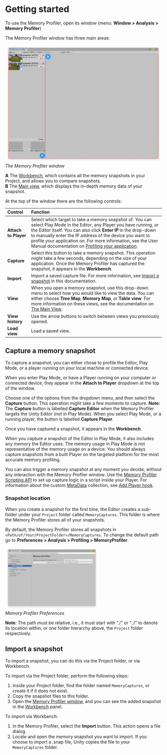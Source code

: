 # Getting started

To use the Memory Profiler, open its window (menu: __Window &gt; Analysis &gt; Memory Profiler__)

The Memory Profiler window has three main areas:

![Memory Profiler window breakdown](images/memory-profiler-windoW.png)<br/>*The Memory Profiler window*

**A** The [Workbench](workbench.md), which contains all the memory snapshots in your Project, and allows you to compare snapshots.<br/>
**B** The [Main view](main-view.md), which displays the in-depth memory data of your snapshot. 

At the top of the window there are the following controls:

|**Control**|**Function**|
|:---|:---|
|**Attach to Player**| Select which target to take a memory snapshot of. You can select Play Mode in the Editor, any Player you have running, or the Editor itself. You can also click **Enter IP** in the drop-down to manually enter the IP address of the device you want to profile your application on. For more information, see the User Manual documentation on [Profiling your application](https://docs.unity3d.com/Documentation/Manual/profiler-profiling-applications.html).|
|**Capture**| Select this button to take a memory snapshot. This operation might take a few seconds, depending on the size of your application. Once the Memory Profiler has captured the snapshot, it appears in the **Workbench**.|
|**Import**| Import a saved capture file. For more information, see [Import a snapshot](#import-a-snapshot) in this documentation.|
|**View**| When you open a memory snapshot, use this drop-down menu to select how you would like to view the data. You can either choose **Tree Map**, **Memory Map**, or **Table view**. For more information on these views, see the documentation on [The Main View](main-view).|
|**View history**| Use the arrow buttons to switch between views you previously opened.|
|**Load view**| Load a saved view.|

## Capture a memory snapshot

To capture a snapshot, you can either chose to profile the Editor, Play Mode, or a player running on your local machine or connected device.

When you enter Play Mode, or have a Player running on your computer or connected device, they appear in the __Attach to Player__ dropdown at the top of the window.

Choose one of the options from the dropdown menu, and then select the __Capture__ button. This operation might take a few moments to capture. **Note:** The __Capture__ button is labelled __Capture Editor__ when the Memory Profiler targets the Unity Editor (not in Play Mode). When you select Play Mode, or a running player, the button is labelled __Capture Player__.

Once you have captured a snapshot, it appears in the __Workbench__. 

When you capture a snapshot of the Editor in Play Mode, it also includes any memory the Editor uses. The memory usage in Play Mode is not representative of the memory usage on a device. You should always capture snapshots from a built Player on the targeted platform for the most accurate memory profiling.

You can also trigger a memory snapshot at any moment you decide, without any interaction with the Memory Profiler window. Use the [Memory Profiler Scripting API](https://docs.unity3d.com/ScriptReference/Profiling.Memory.Experimental.MemoryProfiler.TakeSnapshot.html) to set up capture logic in a script inside your Player. For information about the custom [MetaData](https://docs.unity3d.com/ScriptReference/Profiling.Memory.Experimental.MetaData.html) collection, see [Add Player hook](tips-and-troubleshooting.md#add-player-hook).

### Snapshot location
When you create a snapshot for the first time, the Editor creates a sub-folder under your `Project` folder called `MemoryCaptures`. This folder is where the Memory Profiler stores all of your snapshots.

By default, the Memory Profiler stores all snapshots in `<Path/of/Your/ProjectFolder>/MemoryCaptures`. To change the default path go to __Preferences &gt; Analysis &gt; Profiling &gt; MemoryProfiler__.

![Memory Profiler Preferences](images/preferences-memory-profiler.png) <br/> *Memory Profiler Preferences*

**Note**: The path must be relative, i.e., it must start with “./” or “../” to denote its location within, or one folder hierarchy above, the `Project` folder respectively.

## Import a snapshot

To import a snapshot, you can do this via the Project folder, or via Workbench.

To import via the Project folder, perform the following steps:

1. Inside your Project folder, find the folder named `MemoryCaptures`, or create it if it does not exist. 
1. Copy the snapshot files to this folder.
1. Open the [Memory Profiler window](memory-profiler-window), and you can see the added snapshot in the [Workbench](workbench) panel. 

To import via Workbench:

1. In the Memory Profiler, select the __Import__ button. This action opens a file dialog.
1. Locate and open the memory snapshot you want to import. If you choose to import a .snap file, Unity copies the file to your `MemoryCaptures` folder. 
